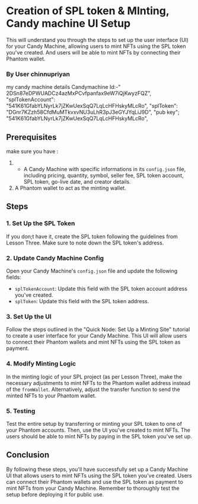 

# Creation of SPL token & MInting, Candy machine UI Setup

This  will understand you through the steps to set up the user interface (UI) for your Candy Machine, allowing users to mint NFTs using the SPL token you've created. And users will be able to mint NFTs by connecting their Phantom wallet.
### By User chinnupriyan
my candy machine details
 Candymachine Id:-" 2DSn87eDPWUADCz4azMxPCvfpanfax9eW7iQjKwyzFQZ",
 "splTokenAccount": "541K61GfabYLNyrLk7jZKwUexSqQ7LqLcHFHskyMLcRo",
  "splToken": "DGnr7KZzh58CfdMuMTkvxvNU3uLhR3pJ3eGYJYqLiJ9D",
  "pub key"; "541K61GfabYLNyrLk7jZKwUexSqQ7LqLcHFHskyMLcRo",

## Prerequisites

 make sure you have :

1.  - A  Candy Machine with specific informations in its `config.json` file, including pricing, quantity, symbol, seller fee, SPL token account, SPL token, go-live date, and creator details.
2. A Phantom wallet to act as the minting wallet.

## Steps

### 1. Set Up the SPL Token

If you don;t have it, create the SPL token following the guidelines from Lesson Three. Make sure to note down the SPL token's address.


### 2. Update Candy Machine Config

Open your Candy Machine's `config.json` file and update the following fields:

- `splTokenAccount`: Update this field with the SPL token account address you've created.
- `splToken`: Update this field with the SPL token address.

### 3. Set Up the UI

Follow the steps outlined in the "Quick Node: Set Up a Minting Site" tutorial to create a user interface for your Candy Machine. This UI will allow users to connect their Phantom wallets and mint NFTs using the SPL token as payment.

### 4. Modify Minting Logic

In the minting logic of your SPL project (as per Lesson Three), make the necessary adjustments to mint NFTs to the Phantom wallet address instead of the `fromWallet`. Alternatively, adjust the transfer function to send the minted NFTs to your Phantom wallet.

### 5. Testing

Test the entire setup by transferring or minting your SPL token to one of your Phantom accounts. Then, use the UI you've created to mint NFTs. The users should be able to mint NFTs by paying in the SPL token you've set up.


## Conclusion

By following these steps, you'll have successfully set up a Candy Machine UI that allows users to mint NFTs using the SPL token you've created. Users can connect their Phantom wallets and use the SPL token as payment to mint NFTs from your Candy Machine. Remember to thoroughly test the setup before deploying it for public use.
